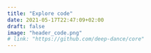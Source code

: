 ```yaml
---
title: "Explore code"
date: 2021-05-17T22:47:09+02:00
draft: false
image: "header_code.png"
# link: "https://github.com/deep-dance/core"
---
```

